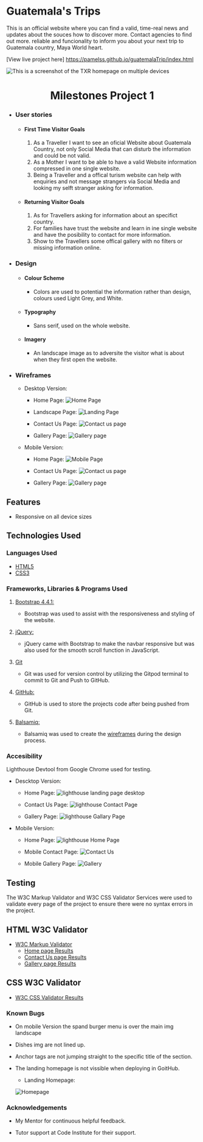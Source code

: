 # Guatemala's Trips


This is an official website where you can find a valid, time-real news and updates about the souces how to discover more. Contact agencies to find out more. 
reliable and funcionality to inform you about your next trip to Guatemala country, Maya World heart.

[View live project here] https://pamelss.github.io/guatemalaTrip/index.html


![This is a screenshot of the TXR homepage on multiple devices](assets/img/website.png)

<h1 align="center">Milestones Project 1</h1>



-   ### User stories

    -   #### First Time Visitor Goals

        1. As a Traveller I want to see an oficial Website about Guatemala Country, not only Social Media that can disturb the information and could be not valid.
        2. As a Mother I want to be able to have a valid Website information compressed in one single website.
        3. Being a Traveller and a offical turism website can help with enquiries and not message strangers via Social Media and looking my selft stranger asking for information.

    -   #### Returning Visitor Goals

        1. As for Travellers asking for information about an specifict country.
        2. For families have trust the website and learn in ine single website and have the posibility to contact for more information.
        3. Show to the Travellers some offical gallery with no filters or missing information online.

-   ### Design
    -   #### Colour Scheme
        -   Colors are used to potential the information rather than design, colours used Light Grey, and White.
    -   #### Typography
        - Sans serif, used on the whole website.
    -   #### Imagery
        -   An landscape image as to adversite the visitor what is about when they first open the website.

*   ### Wireframes
    + Desktop Version:

        * Home Page:
        ![Home Page](<assets/img/WireFrames/Project One.png>) 

        * Landscape Page:
        ![Landing Page](assets/img/WireFrames/Landscape.png)

        * Contact Us Page:
        ![Contact us page](<assets/img/WireFrames/Contact Us 1.png>)

        * Gallery Page:
        ![Gallery page](<assets/img/WireFrames/Gallery 2.png>)


    + Mobile Version:
        * Home Page:
        ![Mobile Page](<assets/img/WireFrames/Mobile Home.png>)

        * Contact Us Page:
        ![Contact us page](<assets/img/WireFrames/Mobile Contact Us.png>)

        * Gallery Page:
        ![Gallery page](<assets/img/WireFrames/Mobile Gallery.png>)

<!-- 
    <p align="center">
<img src="assets/img/WireFrames/Landscape.png" width="600" height="100%">
</p> -->



## Features

-   Responsive on all device sizes

## Technologies Used

### Languages Used

-   [HTML5](https://en.wikipedia.org/wiki/HTML5)
-   [CSS3](https://en.wikipedia.org/wiki/Cascading_Style_Sheets)

### Frameworks, Libraries & Programs Used

1. [Bootstrap 4.4.1:](https://getbootstrap.com/docs/4.4/getting-started/introduction/)
    - Bootstrap was used to assist with the responsiveness and styling of the website.
1. [jQuery:](https://jquery.com/)
    - jQuery came with Bootstrap to make the navbar responsive but was also used for the smooth scroll function in JavaScript.
1. [Git](https://git-scm.com/)
    - Git was used for version control by utilizing the Gitpod terminal to commit to Git and Push to GitHub.
1. [GitHub:](https://github.com/)
    - GitHub is used to store the projects code after being pushed from Git.

1. [Balsamiq:](https://balsamiq.com/)
    - Balsamiq was used to create the [wireframes](https://github.com/) during the design process.

### Accesibility

Lighthouse Devtool from Google Chrome used for testing.

+ Descktop Version:
    - Home Page:
    ![lighthouse landing page desktop](<assets/img/LightHouse Test/LandPage.png>)

    - Contact Us Page:
    ![lighthouse Contact Page](<assets/img/LightHouse Test/Contact Page.png>)

    - Gallery Page:
    ![lighthouse Gallary Page](<assets/img/LightHouse Test/Gallery Page.png>)

+ Mobile Version:

    - Home Page:
      ![lighthouse Home Page](<assets/img/LightHouse Test/Mobile Home Page.png>)

    - Mobile Contact Page:
    ![Contact Us](<assets/img/LightHouse Test/Mobile Contact .png>)

    - Mobile Gallery Page:
    ![Gallery](<assets/img/LightHouse Test/Mobile Gallery.png>)

## Testing

The W3C Markup Validator and W3C CSS Validator Services were used to validate every page of the project to ensure there were no syntax errors in the project.

 ## HTML W3C Validator

- [W3C Markup Validator](https://validator.w3.org/)
    - [Home page Results](<assets/img/WireFrames/W3Cvalidator.png>)
    - [Contact Us page Results](<assets/img/WireFrames/W3CvalidatorContact.png>)
    - [Gallery page Results](<assets/img/WireFrames/W3CvalidatorGallery.png>)

 ## CSS W3C Validator
-   [W3C CSS Validator Results](<assets/img/WireFrames/W3C_CSS_VALIDATOR.png>)

### Known Bugs

-  On mobile Version the spand burger menu is over the main img landscape
-  Dishes img are not lined up.
-  Anchor tags are not jumping straight to the specific title of the section.
- The landing homepage is not vissible when deploying in GoitHub.
    - Landing Homepage:

    ![Homepage](<assets/img/WireFrames/HomePage_LandingPage.png>)

### Acknowledgements

-   My Mentor for continuous helpful feedback.

-   Tutor support at Code Institute for their support.
